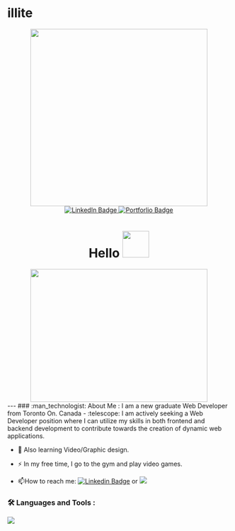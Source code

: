 # illite

<div id="header" align="center">
  <img src="https://github.com/git-illite/illite/assets/71469298/479e1dbf-a294-44d1-b72e-0c8569e799b7" width="400"/>
</div>
<div id="badges" align="center">
   <a href="https://www.linkedin.com/in/abdallah-aden-54987a75/">
  <img src="https://img.shields.io/badge/LinkedIn-blue?style=for-the-badge&logo=linkedin&logoColor=white" alt="LinkedIn Badge"/>
   </a>
   <a href="https://aadenportfolio.netlify.app/">
  <img src="https://img.shields.io/badge/Portfolio-48bb78?style=for-the-badge&logo=portfolio&logoColor=white" alt="Portforlio Badge"/>
   </a>
</div>

<div align="center">
<img src="https://komarev.com/ghpvc/?username=your-github-username&style=flat-square&color=blue" alt=""/>
</div>

<h1 align="center">
  Hello
  <img src="https://media.giphy.com/media/v1.Y2lkPTc5MGI3NjExeGxrcW04Z2gzYWVhNHdodnVsNmVldmJrYmozaXExb3ltZDlhOGtjaSZlcD12MV9pbnRlcm5hbF9naWZfYnlfaWQmY3Q9Zw/o7GDRqKfyKYrEDcmhC/giphy.gif" width="60px"/>
</h1>
<div align="center">
  <img src="https://github.com/git-illite/illite/assets/71469298/0e883250-1fbf-4b45-97e5-0431fe9c35ad" width="400" height="300"/>
</div>
---
### :man_technologist: About Me :
I am a new graduate Web Developer from Toronto On. Canada
- :telescope: I am actively seeking a Web Developer position where I can utilize my skills in both frontend and backend development to contribute towards the creation of dynamic web applications.

- :seedling: Also learning Video/Graphic design.

- :zap: In my free time, I go to the gym and play video games.

- :mailbox:How to reach me: [![Linkedin Badge](https://img.shields.io/badge/-Linkedin-blue?style=flat&logo=Linkedin&logoColor=white)](https://www.linkedin.com/in/abdallah-aden-54987a75/) or <a href="mailto:abdallah.aden@gmail.com"><img src="https://img.shields.io/badge/Gmail-D14836?style=for-the-badge&logo=gmail&logoColor=white"/>
</a>

### :hammer_and_wrench: Languages and Tools :
<img src="https://cdn.jsdelivr.net/gh/devicons/devicon/icons/azure/azure-original-wordmark.svg" />

